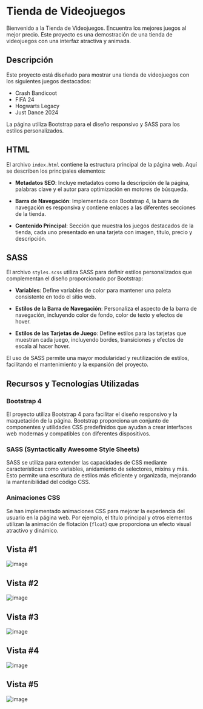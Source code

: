 # Tienda de Videojuegos

Bienvenido a la Tienda de Videojuegos. Encuentra los mejores juegos al mejor precio. Este proyecto es una demostración de una tienda de videojuegos con una interfaz atractiva y animada.

## Descripción

Este proyecto está diseñado para mostrar una tienda de videojuegos con los siguientes juegos destacados:
- Crash Bandicoot
- FIFA 24
- Hogwarts Legacy
- Just Dance 2024

La página utiliza Bootstrap para el diseño responsivo y SASS para los estilos personalizados.

## HTML

El archivo `index.html` contiene la estructura principal de la página web. Aquí se describen los principales elementos:

- **Metadatos SEO**: Incluye metadatos como la descripción de la página, palabras clave y el autor para optimización en motores de búsqueda.

- **Barra de Navegación**: Implementada con Bootstrap 4, la barra de navegación es responsiva y contiene enlaces a las diferentes secciones de la tienda.

- **Contenido Principal**: Sección que muestra los juegos destacados de la tienda, cada uno presentado en una tarjeta con imagen, título, precio y descripción.

## SASS

El archivo `styles.scss` utiliza SASS para definir estilos personalizados que complementan el diseño proporcionado por Bootstrap:

- **Variables**: Define variables de color para mantener una paleta consistente en todo el sitio web.

- **Estilos de la Barra de Navegación**: Personaliza el aspecto de la barra de navegación, incluyendo color de fondo, color de texto y efectos de hover.

- **Estilos de las Tarjetas de Juego**: Define estilos para las tarjetas que muestran cada juego, incluyendo bordes, transiciones y efectos de escala al hacer hover.

El uso de SASS permite una mayor modularidad y reutilización de estilos, facilitando el mantenimiento y la expansión del proyecto.

## Recursos y Tecnologías Utilizadas

### Bootstrap 4

El proyecto utiliza Bootstrap 4 para facilitar el diseño responsivo y la maquetación de la página. Bootstrap proporciona un conjunto de componentes y utilidades CSS predefinidos que ayudan a crear interfaces web modernas y compatibles con diferentes dispositivos.

### SASS (Syntactically Awesome Style Sheets)

SASS se utiliza para extender las capacidades de CSS mediante características como variables, anidamiento de selectores, mixins y más. Esto permite una escritura de estilos más eficiente y organizada, mejorando la mantenibilidad del código CSS.

### Animaciones CSS

Se han implementado animaciones CSS para mejorar la experiencia del usuario en la página web. Por ejemplo, el título principal y otros elementos utilizan la animación de flotación (`float`) que proporciona un efecto visual atractivo y dinámico.

## Vista #1
![image](https://github.com/CamiloPE12/PreEntrega3CamiloPe-a/assets/110743852/209f5ba1-80d5-4337-8c34-25833613eb53)

## Vista #2
![image](https://github.com/CamiloPE12/PreEntrega3CamiloPe-a/assets/110743852/c0ef0db0-0cde-4f35-91f9-216711ade6e7)

## Vista #3
![image](https://github.com/CamiloPE12/PreEntrega3CamiloPe-a/assets/110743852/5e60c1bb-fe2f-4c39-8272-ea2cc25f4706)

## Vista #4
![image](https://github.com/CamiloPE12/PreEntrega3CamiloPe-a/assets/110743852/30a2960a-30aa-4203-a4c2-c1ff5026a943)

## Vista #5
![image](https://github.com/CamiloPE12/PreEntrega3CamiloPe-a/assets/110743852/a49e1803-a07b-48ef-a634-0caaa7327681)

